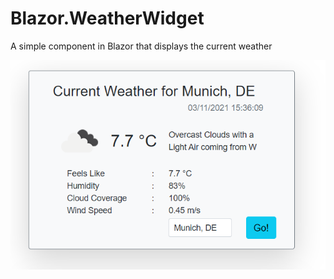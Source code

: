 # Blazor.WeatherWidget

A simple component in Blazor that displays the current weather 

![Weather.Widget](_readme/weatherwidget.png)